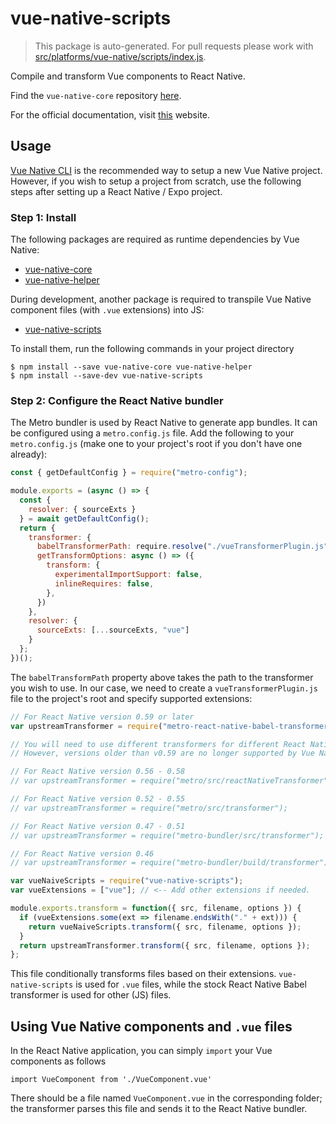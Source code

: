 # vue-native-scripts

> This package is auto-generated. For pull requests please work with [src/platforms/vue-native/scripts/index.js](https://github.com/GeekyAnts/vue-native-core/tree/develop/src/platforms/vue-native/scripts).

Compile and transform Vue components to React Native.

Find the `vue-native-core` repository [here](https://github.com/GeekyAnts/vue-native-core).

For the official documentation, visit [this](https://vue-native.io/docs/installation.html) website.

## Usage

[Vue Native CLI](https://github.com/GeekyAnts/vue-native-cli) is the recommended way to setup a new Vue Native project. However, if you wish to setup a project from scratch, use the following steps after setting up a React Native / Expo project.

### Step 1: Install

The following packages are required as runtime dependencies by Vue Native:
- [vue-native-core](https://www.npmjs.com/package/vue-native-core)
- [vue-native-helper](https://www.npmjs.com/package/vue-native-helper)

During development, another package is required to transpile Vue Native component files (with `.vue` extensions) into JS:
- [vue-native-scripts](https://www.npmjs.com/package/vue-native-scripts)

To install them, run the following commands in your project directory
```
$ npm install --save vue-native-core vue-native-helper
$ npm install --save-dev vue-native-scripts
```

### Step 2: Configure the React Native bundler

The Metro bundler is used by React Native to generate app bundles. It can be configured using a `metro.config.js` file. Add the following to your `metro.config.js` (make one to your project's root if you don't have one already):

```js
const { getDefaultConfig } = require("metro-config");

module.exports = (async () => {
  const {
    resolver: { sourceExts }
  } = await getDefaultConfig();
  return {
    transformer: {
      babelTransformerPath: require.resolve("./vueTransformerPlugin.js"),
      getTransformOptions: async () => ({
        transform: {
          experimentalImportSupport: false,
          inlineRequires: false,
        },
      })
    },
    resolver: {
      sourceExts: [...sourceExts, "vue"]
    }
  };
})();
```

The `babelTransformPath` property above takes the path to the transformer you wish to use. In our case, we need to create a `vueTransformerPlugin.js` file to the project's root and specify supported extensions:

```js
// For React Native version 0.59 or later
var upstreamTransformer = require("metro-react-native-babel-transformer");

// You will need to use different transformers for different React Native versions
// However, versions older than v0.59 are no longer supported by Vue Native

// For React Native version 0.56 - 0.58
// var upstreamTransformer = require("metro/src/reactNativeTransformer");

// For React Native version 0.52 - 0.55
// var upstreamTransformer = require("metro/src/transformer");

// For React Native version 0.47 - 0.51
// var upstreamTransformer = require("metro-bundler/src/transformer");

// For React Native version 0.46
// var upstreamTransformer = require("metro-bundler/build/transformer");

var vueNaiveScripts = require("vue-native-scripts");
var vueExtensions = ["vue"]; // <-- Add other extensions if needed.

module.exports.transform = function({ src, filename, options }) {
  if (vueExtensions.some(ext => filename.endsWith("." + ext))) {
    return vueNaiveScripts.transform({ src, filename, options });
  }
  return upstreamTransformer.transform({ src, filename, options });
};
```

This file conditionally transforms files based on their extensions. `vue-native-scripts` is used for `.vue` files, while the stock React Native Babel transformer is used for other (JS) files.

## Using Vue Native components and `.vue` files

In the React Native application, you can simply `import` your Vue components as follows

```
import VueComponent from './VueComponent.vue'
```

There should be a file named `VueComponent.vue` in the corresponding folder; the transformer parses this file and sends it to the React Native bundler.
